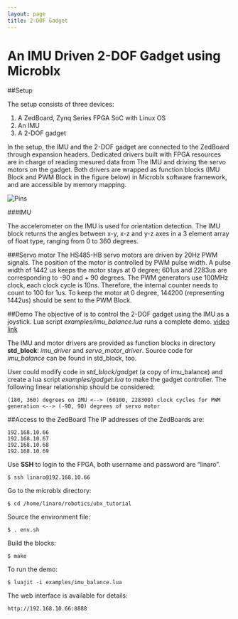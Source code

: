 ```yaml
---
layout: page
title: 2-DOF Gadget
---
```

An IMU Driven 2-DOF Gadget using Microblx
====

##Setup

The setup consists of three devices:

1. A ZedBoard, Zynq Series FPGA SoC with Linux OS
2. An IMU 
3. A 2-DOF gadget


In the setup, the IMU and the 2-DOF gadget are connected to the ZedBoard through expansion headers. Dedicated drivers built with FPGA resources are in charge of reading mesured data from The IMU and driving the servo motors on the gadget. Both drivers are wrapped as function blocks (IMU Block and PWM Block in the figure below) in Microblx software framework, and are accessible by memory mapping. 

![Pins](ubx_fpga_2dof.png )
	

###IMU 

The accelerometer on the IMU is used for orientation detection. The IMU block returns the angles between x-y, x-z and y-z axes in a 3 element array of float type, ranging from 0 to 360 degrees. 

###Servo motor
The HS485-HB servo motors are driven by 20Hz PWM signals. The position of the motor is controlled by PWM pulse width. A pulse width of 1442 us keeps the motor stays at 0 degree; 601us and 2283us are corresponding to -90 and + 90 degrees. The PWM generators use 100MHz clock, each clock cycle is 10ns. Therefore, the internal counter needs to count to 100 for 1us. To keep the motor at 0 degree, 144200 (representing 1442us) should be sent to the PWM Block.

##Demo
The objective of is to control the 2-DOF gadget using the IMU as a joystick. Lua script *examples/imu_balance.lua* runs a complete demo. 
[video link](http://people.mech.kuleuven.be/~lin.zhang/_Media/ubx/imu_control.mp4) 

The IMU and motor drivers are provided as function blocks in directory **std_block**: *imu_driver* and *servo_motor_driver*. Source code for *imu_balance* can be found in std_block, too. 

User could modify code in *std_block/gadget* (a copy of imu_balance) and create a lua script *examples/gadget.lua* to make the gadget controller. The following linear relationship should be considered:

	(180, 360) degrees on IMU <--> (60100, 228300) clock cycles for PWM generation <--> (-90, 90) degrees of servo motor
 
##Access to the ZedBoard
The IP addresses of the ZedBoards are:
	
	192.168.10.66
	192.168.10.67
	192.168.10.68
	192.168.10.69

Use **SSH** to login to the FPGA, both username and password are “linaro”. 

	$ ssh linaro@192.168.10.66
	
Go to the microblx directory:
	
	$ cd /home/linaro/robotics/ubx_tutorial

Source the environment file: 
	
	$ . env.sh
	
Build the blocks:

	$ make
	
To run the demo:
	
	$ luajit -i examples/imu_balance.lua

The web interface is available for details:

	http://192.168.10.66:8888
